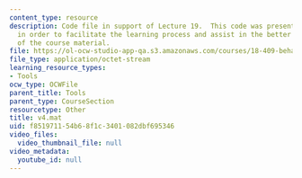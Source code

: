 ```yaml
---
content_type: resource
description: Code file in support of Lecture 19.  This code was presented by the professor
  in order to facilitate the learning process and assist in the better understanding
  of the course material.
file: https://ol-ocw-studio-app-qa.s3.amazonaws.com/courses/18-409-behavior-of-algorithms-spring-2002/f851971154b68f1c3401082dbf695346_v4.mat
file_type: application/octet-stream
learning_resource_types:
- Tools
ocw_type: OCWFile
parent_title: Tools
parent_type: CourseSection
resourcetype: Other
title: v4.mat
uid: f8519711-54b6-8f1c-3401-082dbf695346
video_files:
  video_thumbnail_file: null
video_metadata:
  youtube_id: null
---
```

